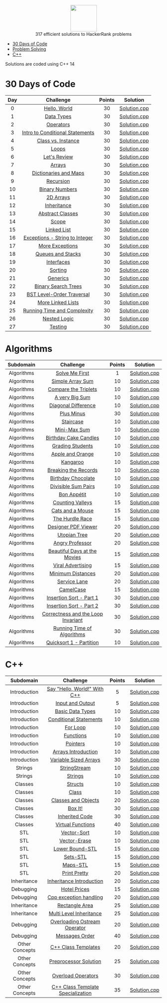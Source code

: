 <p align="center">
    <a href="https://www.hackerrank.com/arthur_favre">
        <img height=85 src="https://d3keuzeb2crhkn.cloudfront.net/hackerrank/assets/styleguide/logo_wordmark-f5c5eb61ab0a154c3ed9eda24d0b9e31.svg">
    </a>
    <br>317 efficient solutions to HackerRank problems
</p>

* [30 Days of Code](#30-days-of-code)
* [Problem Solving](#problem-solving)
* [C++](#c++)


Solutions are coded using C++ 14


# 30 Days of Code

| Day |                                                Challenge                                                | Points |                                                                                   Solution                                                                                  |
|:---:|:-------------------------------------------------------------------------------------------------------:|:------:|:---------------------------------------------------------------------------------------------------------------------------------------------------------------------------:|
|  0  | [Hello, World](https://www.hackerrank.com/challenges/cpp-hello-world/problem)                                    |   30   | [Solution.cpp]()                       |
|  1  | [Data Types](https://www.hackerrank.com/challenges/30-data-types/problem)                                       |   30   | [Solution.cpp]()                           |
|  2  | [Operators](https://www.hackerrank.com/challenges/30-operators/problem)                                         |   30   | [Solution.cpp]()                              |
|  3  | [Intro to Conditional Statements](https://www.hackerrank.com/challenges/30-conditional-statements/problem)      |   30   | [Solution.cpp]()  |
|  4  | [Class vs. Instance](https://www.hackerrank.com/challenges/30-class-vs-instance/problem)                        |   30   | [Solution.cpp]()                 |
|  5  | [Loops](https://www.hackerrank.com/challenges/30-loops/problem)                                                 |   30   | [Solution.cpp]()                                  |
|  6  | [Let's Review](https://www.hackerrank.com/challenges/30-review-loop/problem)                                    |   30   | [Solution.cpp]()                         |
|  7  | [Arrays](https://www.hackerrank.com/challenges/30-arrays/problem)                                               |   30   | [Solution.cpp]()                                 |
|  8  | [Dictionaries and Maps](https://www.hackerrank.com/challenges/30-dictionaries-and-maps/problem)                 |   30   | [Solution.cpp]()              |
|  9  | [Recursion](https://www.hackerrank.com/challenges/30-recursion/problem)                                         |   30   | [Solution.cpp]()                              |
|  10 | [Binary Numbers](https://www.hackerrank.com/challenges/30-binary-numbers/problem)                               |   30   | [Solution.cpp]()                       |
|  11 | [2D Arrays](https://www.hackerrank.com/challenges/30-2d-arrays/problem)                                         |   30   | [Solution.cpp]()                            |
|  12 | [Inheritance](https://www.hackerrank.com/challenges/30-inheritance/problem)                                     |   30   | [Solution.cpp]()                            |
|  13 | [Abstract Classes](https://www.hackerrank.com/challenges/30-abstract-classes/problem)                           |   30   | [Solution.cpp]()                     |
|  14 | [Scope](https://www.hackerrank.com/challenges/30-scope/problem)                                                 |   30   | [Solution.cpp]()                                  |
|  15 | [Linked List](https://www.hackerrank.com/challenges/30-linked-list/problem)                                     |   30   | [Solution.cpp]()                          |
|  16 | [Exceptions - String to Integer](https://www.hackerrank.com/challenges/30-exceptions-string-to-integer/problem) |   30   | [Solution.cpp]() |
|  17 | [More Exceptions](https://www.hackerrank.com/challenges/30-more-exceptions/problem)                             |   30   | [Solution.cpp]()                      |
|  18 | [Queues and Stacks](https://www.hackerrank.com/challenges/30-queues-stacks/problem)                             |   30   | [Solution.cpp]()                  |
|  19 | [Interfaces](https://www.hackerrank.com/challenges/30-interfaces/problem)                                       |   30   | [Solution.cpp]()                             |
|  20 | [Sorting](https://www.hackerrank.com/challenges/30-sorting/problem)                                             |   30   | [Solution.cpp]()                                |
|  21 | [Generics](https://www.hackerrank.com/challenges/30-generics/problem)                                           |   30   | [Solution.cpp]()                               |
|  22 | [Binary Search Trees](https://www.hackerrank.com/challenges/30-binary-search-trees/problem)                     |   30   | [Solution.cpp]()                |
|  23 | [BST Level-Order Traversal](https://www.hackerrank.com/challenges/30-binary-trees/problem)                      |   30   | [Solution.cpp]()          |
|  24 | [More Linked Lists](https://www.hackerrank.com/challenges/30-linked-list-deletion/problem)                      |   30   | [Solution.cpp]()                  |
|  25 | [Running Time and Complexity](https://www.hackerrank.com/challenges/30-running-time-and-complexity/problem)     |   30   | [Solution.cpp]()      |
|  26 | [Nested Logic](https://www.hackerrank.com/challenges/30-nested-logic/problem)                                   |   30   | [Solution.cpp]()                         |
|  27 | [Testing](https://www.hackerrank.com/challenges/30-testing/problem)                                             |   30   | [Solution.cpp]()                                |


# Algorithms

|        Subdomain        |                                                              Challenge                                                              | Points |                                                                                  Solution                                                                                 |
|:-----------------------:|:-----------------------------------------------------------------------------------------------------------------------------------:|:------:|:-------------------------------------------------------------------------------------------------------------------------------------------------------------------------:|
|         Algorithms         | [Solve Me First](https://www.hackerrank.com/challenges/solve-me-first/problem)                                                         |   1   | [Solution.cpp]()                          |
|         Algorithms         | [Simple Array Sum](https://www.hackerrank.com/challenges/simple-array-sum/problem)                                                             |   10   | [Solution.cpp]()                                    |
|         Algorithms         | [Compare the Triplets](https://www.hackerrank.com/challenges/compare-the-triplets/problem)            |   10   | [Solution.cpp]()      |
|         Algorithms         | [A very Big Sum](https://www.hackerrank.com/challenges/a-very-big-sum/problem)                                                                  |   10   | [Solution.cpp]()                                         |
|         Algorithms         | [Diagonal Difference](https://www.hackerrank.com/challenges/diagonal-difference/problem)                                                     |   10   | [Solution.cpp]()                        |
|         Algorithms         | [Plus Minus](https://www.hackerrank.com/challenges/plus-minus/problem)                                                     |   30   | [Solution.cpp]()                        |
|         Algorithms         | [Staircase](https://www.hackerrank.com/challenges/staircase/problem)                                   |   10   | [Solution.cpp]()             |
|         Algorithms         | [Mini-Max Sum](https://www.hackerrank.com/challenges/mini-max-sum/problem)                                                     |   10   | [Solution.cpp]()                       |
|         Algorithms         | [Birthday Cake Candles](https://www.hackerrank.com/challenges/birthday-cake-candles/problem)                                                           |   10   | [Solution.cpp]()                            |
|         Algorithms         | [Grading Students](https://www.hackerrank.com/challenges/grading/problem)                                                              |   10   | [Solution.cpp]()                                    |
|         Algorithms         | [Apple and Orange](https://www.hackerrank.com/challenges/apple-and-orange/problem)                                                              |   10   | [Solution.cpp]()                                    |
|         Algorithms         | [Kangaroo](https://www.hackerrank.com/challenges/kangaroo/problem)                                                              |   10   | [Solution.cpp]()                                    |
|         Algorithms         | [Breaking the Records](https://www.hackerrank.com/challenges/breaking-best-and-worst-records/problem)                                                              |   10   | [Solution.cpp]()                                   |
|         Algorithms         | [Birthday Chocolate](https://www.hackerrank.com/challenges/the-birthday-bar/problem)                                                       |   10   | [Solution.cpp]()                        |
|         Algorithms         | [Divisible Sum Pairs](https://www.hackerrank.com/challenges/divisible-sum-pairs/problem)                                                       |   10   | [Solution.cpp]()                           |
|          Algorithms         | [Bon Appétit](https://www.hackerrank.com/challenges/bon-appetit/problem)                                                           |   10   | [Solution.cpp]()                                    |
|          Algorithms         | [Counting Valleys](https://www.hackerrank.com/challenges/counting-valleys/problem)                                         |   15   | [Solution.cpp]()                       |
|          Algorithms         | [Cats and a Mouse](https://www.hackerrank.com/challenges/cats-and-a-mouse/problem)                                                              |   15   | [Solution.cpp]()                                        |
|          Algorithms         | [The Hurdle Race](https://www.hackerrank.com/challenges/the-hurdle-race/problem)                                      |   15   | [Solution.cpp]()                          |
|          Algorithms         | [Designer PDF Viewer](https://www.hackerrank.com/challenges/designer-pdf-viewer/problem)                                                            |   20   | [Solution.cpp]()                                       |
|       Algorithms      | [Utopian Tree](https://www.hackerrank.com/challenges/utopian-tree/problem)                                        |   20   | [Solution.cpp]() |
|         Algorithms         | [Angry Professor](https://www.hackerrank.com/challenges/angry-professor/problem)                                                        |   20   | [Solution.cpp]()                               |
|         Algorithms         | [Beautiful Days at the Movies](https://www.hackerrank.com/challenges/beautiful-days-at-the-movies/problem)                                                                        |   15   | [Solution.cpp]()                                              |
|         Algorithms         | [Viral Advertising](https://www.hackerrank.com/challenges/strange-advertising/problem)                                                              |   15   | [Solution.cpp]()                                       |
|         Algorithms         | [Minimum Distances](https://www.hackerrank.com/challenges/minimum-distances/problem)                                                              |   20   | [Solution.cpp]()                                        |
|         Algorithms         | [Service Lane](https://www.hackerrank.com/challenges/service-lane/problem)                                                          |   20   | [Solution.cpp]()                                     |
|         Algorithms         | [CamelCase](https://www.hackerrank.com/challenges/camelcase/problem)                                           |   15   | [Solution.cpp]()                           |
|         Algorithms         | [Insertion Sort - Part 1](https://www.hackerrank.com/challenges/insertionsort1/problem)                                                                       |   30   | [Solution.cpp]()                                              |
|         Algorithms         | [Insertion Sort - Part 2](https://www.hackerrank.com/challenges/insertionsort2/problems)                                              |   30   | [Solution.cpp]()                               |
|         Algorithms         | [Correctness and the Loop Invariant](https://www.hackerrank.com/challenges/correctness-invariant/problem)                                            |   30   | [Solution.cpp]()                            |
|         Algorithms         | [Running Time of Algorithms](https://www.hackerrank.com/challenges/runningtime/problem)                                            |   30   | [Solution.cpp]()                            |
|         Algorithms         | [Quicksort 1 - Partition](https://www.hackerrank.com/challenges/quicksort1/problem)                                                    |   10   | [Solution.cpp]()                                  |


# C++

|          Subdomain          |                                                         Challenge                                                        | Points |                                                                                         Solution                                                                                        |
|:---------------------------:|:------------------------------------------------------------------------------------------------------------------------:|:------:|:---------------------------------------------------------------------------------------------------------------------------------------------------------------------------------------:|
|         Introduction        | [Say "Hello, World!" With C++](https://www.hackerrank.com/challenges/cpp-hello-world/problem)                                                |    5   | [Solution.cpp]()                                                  |
|         Introduction        | [Input and Output](https://www.hackerrank.com/challenges/cpp-input-and-output/problem)                                 |    5   | [Solution.cpp]()                                       |
|         Introduction        | [Basic Data Types](https://www.hackerrank.com/challenges/c-tutorial-basic-data-types/problem)                                                       |   10   | [Solution.cpp]()                                                        |
|         Introduction        | [Conditional Statements](https://www.hackerrank.com/challenges/c-tutorial-conditional-if-else/problem)                                      |   10   | [Solution.cpp]()                                      |
|         Introduction        | [For Loop](https://www.hackerrank.com/challenges/c-tutorial-for-loop/problem)                                   |   10   | [Solution.cpp]()                                            |
|         Introduction        | [Functions](https://www.hackerrank.com/challenges/c-tutorial-functions/problem)                                                       |   10   | [Solution.cpp]()                                                      |
|         Introduction        | [Pointers](https://www.hackerrank.com/challenges/c-tutorial-pointer/problem)                                                        |   10   | [Solution.cpp]()                                                     |
|         Introduction        | [Arrays Introduction](https://www.hackerrank.com/challenges/arrays-introduction/problem)                                                   |   10   | [Solution.cpp]()                                                      |
|         Introduction        | [Variable Sized Arrays](https://www.hackerrank.com/challenges/variable-sized-arrays/problem)                                               |   30   | [Solution.cpp]()                                                    |
|         Strings        | [StringStream](https://www.hackerrank.com/challenges/c-tutorial-stringstream/problem)                     |   10   | [Solution.cpp]()                                   |
|         Strings        | [Strings](https://www.hackerrank.com/challenges/c-tutorial-strings/problem)                                           |   10   | [Solution.cpp]()                                              |
|         Classes        | [Structs](https://www.hackerrank.com/challenges/c-tutorial-struct/problem)                                           |   10   | [Solution.cpp]()                                              |
|         Classes        | [Class](https://www.hackerrank.com/challenges/c-tutorial-class/problem)                                 |   10   | [Solution.cpp]()                                           |
|           Classes           | [Classes and Objects](https://www.hackerrank.com/challenges/classes-objects/problem)                             |    20   | [Solution.cpp]()                                              |
|           Classes           | [Box It!](https://www.hackerrank.com/challenges/box-it/problem)                                                   |    30   | [Solution.cpp]()                                                           |
|           Classes           | [Inherited Code](https://www.hackerrank.com/challenges/inherited-code/problem)                                         |   30   | [Solution.cpp]()                                                    |
|           Classes           | [Virtual Functions](https://www.hackerrank.com/challenges/virtual-functions/problem)                                         |   40   | [Solution.cpp]()                                                    |
|           STL           | [Vector-Sort](https://www.hackerrank.com/challenges/vector-sort/problem)                                                     |   10   | [Solution.cpp]()                                                            |
|           STL           | [Vector-Erase](https://www.hackerrank.com/challenges/vector-erase/problem)                                           |   10   | [Solution.cpp]()                                                     |
|           STL           | [Lower Bound-STL](https://www.hackerrank.com/challenges/cpp-lower-bound/problem)                                   |   15   | [Solution.cpp]()                                                 |
|           STL           | [Sets-STL](https://www.hackerrank.com/challenges/cpp-sets/problem)                                                           |   15   | [Solution.cpp]()                                                               |
|           STL           | [Maps-STL](https://www.hackerrank.com/challenges/cpp-maps/problem)                                   |   15   | [Solution.cpp]()                                   |
|           STL           | [Print Pretty](https://www.hackerrank.com/challenges/prettyprint/problem)                          |   20   | [Solution.cpp]()                                  |
|           Inheritance           | [Inheritance Introduction](https://www.hackerrank.com/challenges/inheritance-introduction/problem)                                     |   20   | [Solution.cpp]()                                                  |
|          Debugging          | [Hotel Prices](https://www.hackerrank.com/challenges/hotel-prices/problem)                                                 |   15   | [Solution.cpp]()                                                        |
|          Debugging          | [Cpp exception handling](https://www.hackerrank.com/challenges/cpp-exception-handling/problem)                                                 |   20   | [Solution.cpp]()                                                        |
|          Inheritance          | [Rectangle Area](https://www.hackerrank.com/challenges/rectangle-area/problem)                                         |   25   | [Solution.cpp]()                                                  |
|        Inheritance       | [Multi Level Inheritance](https://www.hackerrank.com/challenges/multi-level-inheritance-cpp/problem)                                        |    25   | [Solution.cpp]()                                                |
|       Debugging       | [Overloading Ostream Operator](https://www.hackerrank.com/challenges/overloading-ostream-operator/problem)                                                     |   20   | [Solution.cpp]()                                                |
|       Debugging       | [Messages Order](https://www.hackerrank.com/challenges/messages-order/problem)                                            |   40   | [Solution.cpp]()                                                  |
|       Other Concepts       | [C++ Class Templates](https://www.hackerrank.com/challenges/c-class-templates/problem)                                                   |   20   | [Solution.cpp]()                                                 |
|       Other Concepts       | [Preprocessor Solution](https://www.hackerrank.com/challenges/preprocessor-solution/problem)                                            |   25   | [Solution.cpp]()                                   |
|       Other Concepts       | [Overload Operators](https://www.hackerrank.com/challenges/overload-operators/problem)                                                             |   30   | [Solution.cpp]()                                                      |
|       Other Concepts       | [C++ Class Template Specialization](https://www.hackerrank.com/challenges/cpp-class-template-specialization/problem)                                                             |   35   | [Solution.cpp]()                                   
